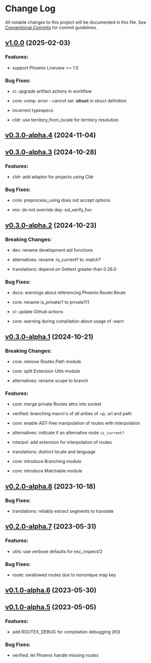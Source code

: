 # Change Log

All notable changes to this project will be documented in this file.
See [Conventional Commits](Https://conventionalcommits.org) for commit guidelines.

<!-- changelog -->

## [v1.0.0](https://github.com/BartOtten/routex/compare/v0.3.0-alpha.4...v1.0.0) (2025-02-03)




### Features:

* support Phoenix Liveview >= 1.0

### Bug Fixes:

* ci: upgrade artifact actions in workflow

* core: comp. error - cannot set :__struct__ in struct definition

* incorrect typespecs

* cldr: use territory_from_locale for territory resolution

## [v0.3.0-alpha.4](https://github.com/BartOtten/routex/compare/v0.3.0-alpha.3...v0.3.0-alpha.4) (2024-11-04)




## [v0.3.0-alpha.3](https://github.com/BartOtten/routex/compare/v0.3.0-alpha.2...v0.3.0-alpha.3) (2024-10-28)




### Features:

* cldr: add adaptor for projects using Cldr

### Bug Fixes:

* core: preprocess_using does not accept options

* mix: do not override dep :ssl_verify_fun

## [v0.3.0-alpha.2](https://github.com/BartOtten/routex/compare/v0.3.0-alpha.1...v0.3.0-alpha.2) (2024-10-23)
### Breaking Changes:

* dev: rename development aid functions

* alternatives: rename :is_current? to :match?

* translations: depend on Gettext greater than 0.26.0



### Bug Fixes:

* docs: warnings about referencing Phoenix.Router.Route

* core: rename is_private/1 to private?/1

* ci: update Github actions

* core: warning during compilation about usage of :warn

## [v0.3.0-alpha.1](https://github.com/BartOtten/routex/compare/v0.3.0-alpha.1...v0.3.0-alpha.1) (2024-10-21)
### Breaking Changes:

* core: remove Routex.Path module

* core: split Extension Utils module

* alternatives: rename scope to branch



### Features:

* core: merge private Routex attrs into socket

* verified: branching macro's of all arities of ~p, url and path

* core: enable AST-free manipulation of routes with interpolation

* alternatives: indicate if an alternative route `is_current?`

* interpol: add extension for interpolation of routes

* translations: distinct locale and language

* core: introduce Branching module

* core: introduce Matchable module

## [v0.2.0-alpha.8](https://github.com/BartOtten/routex/compare/v0.2.0-alpha.7...v0.2.0-alpha.8) (2023-10-18)




### Bug Fixes:

* translations: reliably extract segments to translate

## [v0.2.0-alpha.7](https://github.com/BartOtten/routex/compare/v0.1.0-alpha.7...v0.2.0-alpha.7) (2023-05-31)




### Features:

* utils: use verbose defaults for esc_inspect/2

### Bug Fixes:

* route: swallowed routes due to nonunique map key

## [v0.1.0-alpha.6](https://github.com/BartOtten/routex/compare/v0.1.0-alpha.5...v0.1.0-alpha.6) (2023-05-30)




## [v0.1.0-alpha.5](https://github.com/BartOtten/routex/compare/v0.1.0-alpha.5...v0.1.0-alpha.5) (2023-05-05)




### Features:

* add ROUTEX_DEBUG for compilation debugging (#3)

### Bug Fixes:

* verified: let Phoenix handle missing routes
